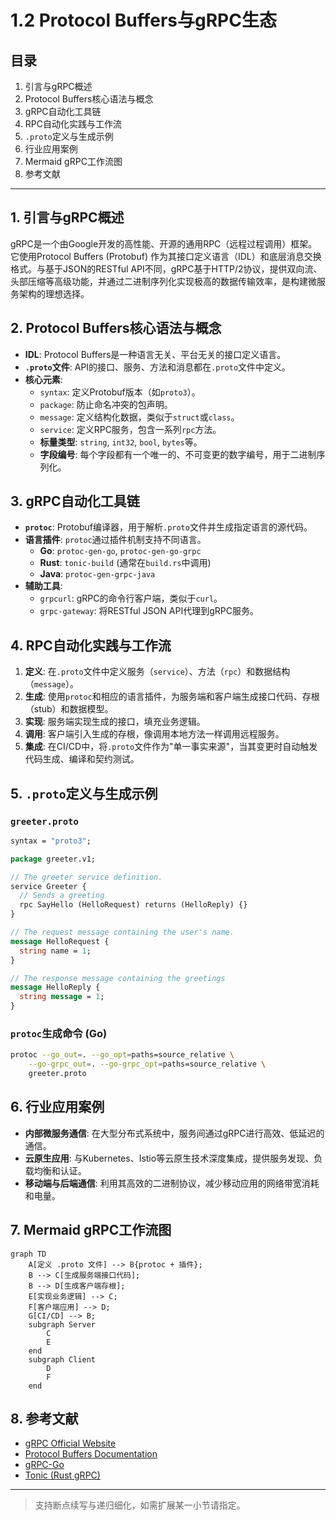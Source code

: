 # 1.2 Protocol Buffers与gRPC生态

## 目录

1. 引言与gRPC概述
2. Protocol Buffers核心语法与概念
3. gRPC自动化工具链
4. RPC自动化实践与工作流
5. `.proto`定义与生成示例
6. 行业应用案例
7. Mermaid gRPC工作流图
8. 参考文献

---

## 1. 引言与gRPC概述

gRPC是一个由Google开发的高性能、开源的通用RPC（远程过程调用）框架。它使用Protocol Buffers (Protobuf) 作为其接口定义语言（IDL）和底层消息交换格式。与基于JSON的RESTful API不同，gRPC基于HTTP/2协议，提供双向流、头部压缩等高级功能，并通过二进制序列化实现极高的数据传输效率，是构建微服务架构的理想选择。

## 2. Protocol Buffers核心语法与概念

- **IDL**: Protocol Buffers是一种语言无关、平台无关的接口定义语言。
- **`.proto`文件**: API的接口、服务、方法和消息都在`.proto`文件中定义。
- **核心元素**:
  - `syntax`: 定义Protobuf版本（如`proto3`）。
  - `package`: 防止命名冲突的包声明。
  - `message`: 定义结构化数据，类似于`struct`或`class`。
  - `service`: 定义RPC服务，包含一系列`rpc`方法。
  - **标量类型**: `string`, `int32`, `bool`, `bytes`等。
  - **字段编号**: 每个字段都有一个唯一的、不可变更的数字编号，用于二进制序列化。

## 3. gRPC自动化工具链

- **`protoc`**: Protobuf编译器，用于解析`.proto`文件并生成指定语言的源代码。
- **语言插件**: `protoc`通过插件机制支持不同语言。
  - **Go**: `protoc-gen-go`, `protoc-gen-go-grpc`
  - **Rust**: `tonic-build` (通常在`build.rs`中调用)
  - **Java**: `protoc-gen-grpc-java`
- **辅助工具**:
  - `grpcurl`: gRPC的命令行客户端，类似于`curl`。
  - `grpc-gateway`: 将RESTful JSON API代理到gRPC服务。

## 4. RPC自动化实践与工作流

1. **定义**: 在`.proto`文件中定义服务（`service`）、方法（`rpc`）和数据结构（`message`）。
2. **生成**: 使用`protoc`和相应的语言插件，为服务端和客户端生成接口代码、存根（stub）和数据模型。
3. **实现**: 服务端实现生成的接口，填充业务逻辑。
4. **调用**: 客户端引入生成的存根，像调用本地方法一样调用远程服务。
5. **集成**: 在CI/CD中，将`.proto`文件作为"单一事实来源"，当其变更时自动触发代码生成、编译和契约测试。

## 5. `.proto`定义与生成示例

### `greeter.proto`

```protobuf
syntax = "proto3";

package greeter.v1;

// The greeter service definition.
service Greeter {
  // Sends a greeting
  rpc SayHello (HelloRequest) returns (HelloReply) {}
}

// The request message containing the user's name.
message HelloRequest {
  string name = 1;
}

// The response message containing the greetings
message HelloReply {
  string message = 1;
}
```

### `protoc`生成命令 (Go)

```bash
protoc --go_out=. --go_opt=paths=source_relative \
    --go-grpc_out=. --go-grpc_opt=paths=source_relative \
    greeter.proto
```

## 6. 行业应用案例

- **内部微服务通信**: 在大型分布式系统中，服务间通过gRPC进行高效、低延迟的通信。
- **云原生应用**: 与Kubernetes、Istio等云原生技术深度集成，提供服务发现、负载均衡和认证。
- **移动端与后端通信**: 利用其高效的二进制协议，减少移动应用的网络带宽消耗和电量。

## 7. Mermaid gRPC工作流图

```mermaid
graph TD
    A[定义 .proto 文件] --> B{protoc + 插件};
    B --> C[生成服务端接口代码];
    B --> D[生成客户端存根];
    E[实现业务逻辑] --> C;
    F[客户端应用] --> D;
    G[CI/CD] --> B;
    subgraph Server
        C
        E
    end
    subgraph Client
        D
        F
    end
```

## 8. 参考文献

- [gRPC Official Website](https://grpc.io/)
- [Protocol Buffers Documentation](https://developers.google.com/protocol-buffers)
- [gRPC-Go](https://github.com/grpc/grpc-go)
- [Tonic (Rust gRPC)](https://github.com/hyperium/tonic)

---
> 支持断点续写与递归细化，如需扩展某一小节请指定。
